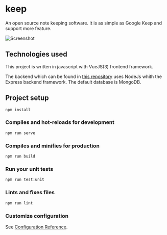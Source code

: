 # keep
An open source note keeping software. It is as simple as Google Keep and support more feature.

![Screenshot](https://i.ibb.co/d5X8GFp/Capture-d-e-cran-2021-08-29-a-19-15-23.png "Screenshot")

## Technologies used

This project is written in javascript with VueJS(3) frontend framework.

The backend which can be found in [this repository](git@github.com:ebenezer10/keep-backend.git) uses NodeJs whith the Express backend framework. The default database is MongoDB.

## Project setup
```
npm install
```

### Compiles and hot-reloads for development
```
npm run serve
```

### Compiles and minifies for production
```
npm run build
```

### Run your unit tests
```
npm run test:unit
```

### Lints and fixes files
```
npm run lint
```

### Customize configuration
See [Configuration Reference](https://cli.vuejs.org/config/).

